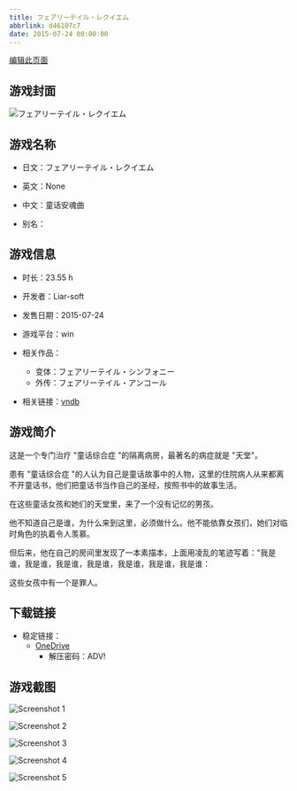 ```yaml
---
title: フェアリーテイル・レクイエム
abbrlink: d46107c7
date: 2015-07-24 00:00:00
---
```

[编辑此页面](https://github.com/ACG-3/ADV3-source/blob/main/source/_posts/games/%E3%83%95%E3%82%A7%E3%82%A2%E3%83%AA%E3%83%BC%E3%83%86%E3%82%A4%E3%83%AB%E3%83%BB%E3%83%AC%E3%82%AF%E3%82%A4%E3%82%A8%E3%83%A0.md)

## 游戏封面

![フェアリーテイル・レクイエム](https://pan.timero.xyz/onedrive/img_lib_001/%E3%83%95%E3%82%A7%E3%82%A2%E3%83%AA%E3%83%BC%E3%83%86%E3%82%A4%E3%83%AB%E3%83%BB%E3%83%AC%E3%82%AF%E3%82%A4%E3%82%A8%E3%83%A0_cover.avif)


## 游戏名称

- 日文：フェアリーテイル・レクイエム
- 英文：None
- 中文：童话安魂曲

- 别名：


## 游戏信息

- 时长：23.55 h
- 开发者：Liar-soft
- 发售日期：2015-07-24
- 游戏平台：win
- 相关作品：
   - 变体：フェアリーテイル・シンフォニー
   - 外传：フェアリーテイル・アンコール

- 相关链接：[vndb](https://vndb.org/v16796)


## 游戏简介

这是一个专门治疗 "童话综合症 "的隔离病房，最著名的病症就是 "天堂"。

患有 "童话综合症 "的人认为自己是童话故事中的人物，这里的住院病人从来都离不开童话书，他们把童话书当作自己的圣经，按照书中的故事生活。

在这些童话女孩和她们的天堂里，来了一个没有记忆的男孩。

他不知道自己是谁，为什么来到这里，必须做什么。他不能依靠女孩们，她们对临时角色的执着令人羡慕。

但后来，他在自己的房间里发现了一本素描本，上面用凌乱的笔迹写着："我是谁，我是谁，我是谁，我是谁，我是谁，我是谁，我是谁：

这些女孩中有一个是罪人。


## 下载链接

- 稳定链接：
    - [OneDrive](https://pan.timero.xyz/onedrive/adv_lib_001/%E3%83%95%E3%82%A7%E3%82%A2%E3%83%AA%E3%83%BC%E3%83%86%E3%82%A4%E3%83%AB%E3%83%BB%E3%83%AC%E3%82%AF%E3%82%A4%E3%82%A8%E3%83%A0)
        - 解压密码：ADV!



## 游戏截图


![Screenshot 1](https://pan.timero.xyz/onedrive/img_lib_001/%E3%83%95%E3%82%A7%E3%82%A2%E3%83%AA%E3%83%BC%E3%83%86%E3%82%A4%E3%83%AB%E3%83%BB%E3%83%AC%E3%82%AF%E3%82%A4%E3%82%A8%E3%83%A0_Screenshot_1.avif)

![Screenshot 2](https://pan.timero.xyz/onedrive/img_lib_001/%E3%83%95%E3%82%A7%E3%82%A2%E3%83%AA%E3%83%BC%E3%83%86%E3%82%A4%E3%83%AB%E3%83%BB%E3%83%AC%E3%82%AF%E3%82%A4%E3%82%A8%E3%83%A0_Screenshot_2.avif)

![Screenshot 3](https://pan.timero.xyz/onedrive/img_lib_001/%E3%83%95%E3%82%A7%E3%82%A2%E3%83%AA%E3%83%BC%E3%83%86%E3%82%A4%E3%83%AB%E3%83%BB%E3%83%AC%E3%82%AF%E3%82%A4%E3%82%A8%E3%83%A0_Screenshot_3.avif)

![Screenshot 4](https://pan.timero.xyz/onedrive/img_lib_001/%E3%83%95%E3%82%A7%E3%82%A2%E3%83%AA%E3%83%BC%E3%83%86%E3%82%A4%E3%83%AB%E3%83%BB%E3%83%AC%E3%82%AF%E3%82%A4%E3%82%A8%E3%83%A0_Screenshot_4.avif)

![Screenshot 5](https://pan.timero.xyz/onedrive/img_lib_001/%E3%83%95%E3%82%A7%E3%82%A2%E3%83%AA%E3%83%BC%E3%83%86%E3%82%A4%E3%83%AB%E3%83%BB%E3%83%AC%E3%82%AF%E3%82%A4%E3%82%A8%E3%83%A0_Screenshot_5.avif)

